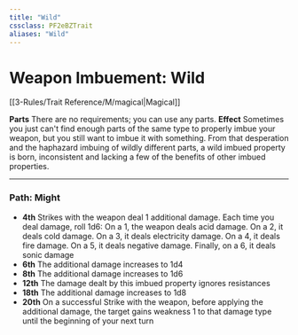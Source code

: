 ```yaml
---
title: "Wild"
cssclass: PF2eBZTrait
aliases: "Wild"
---
```


# Weapon Imbuement: Wild
[[3-Rules/Trait Reference/M/magical|Magical]]

**Parts** There are no requirements; you can use any parts.
**Effect** Sometimes you just can't find enough parts of the same type to properly imbue your weapon, but you still want to imbue it with something. From that desperation and the haphazard imbuing of wildly different parts, a wild imbued property is born, inconsistent and lacking a few of the benefits of other imbued properties.

* * *

### Path: Might
*   **4th** Strikes with the weapon deal 1 additional damage. Each time you deal damage, roll 1d6: On a 1, the weapon deals acid damage. On a 2, it deals cold damage. On a 3, it deals electricity damage. On a 4, it deals fire damage. On a 5, it deals negative damage. Finally, on a 6, it deals sonic damage
*   **6th** The additional damage increases to 1d4
*   **8th** The additional damage increases to 1d6
*   **12th** The damage dealt by this imbued property ignores resistances
*   **18th** The additional damage increases to 1d8
*   **20th** On a successful Strike with the weapon, before applying the additional damage, the target gains weakness 1 to that damage type until the beginning of your next turn